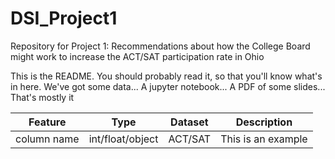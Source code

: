 # DSI_Project1
Repository for Project 1: Recommendations about how the College Board might work to increase the ACT/SAT participation rate in Ohio

This is the README. You should probably read it, so that you'll know what's in here. We've got some data... A jupyter notebook... A PDF of some slides... That's mostly it

|Feature|Type|Dataset|Description|
|---|---|---|---|
|column name|int/float/object|ACT/SAT|This is an example| 
